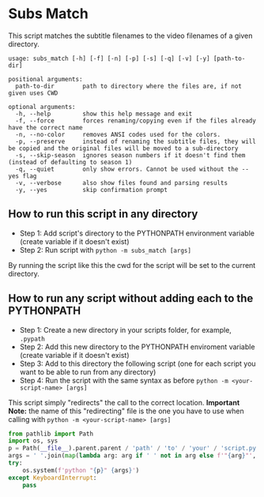 # Subs Match

This script matches the subtitle filenames to the video filenames of a given directory.

```
usage: subs_match [-h] [-f] [-n] [-p] [-s] [-q] [-v] [-y] [path-to-dir]

positional arguments:
  path-to-dir        path to directory where the files are, if not given uses CWD

optional arguments:
  -h, --help         show this help message and exit
  -f, --force        forces renaming/copying even if the files already have the correct name
  -n, --no-color     removes ANSI codes used for the colors.
  -p, --preserve     instead of renaming the subtitle files, they will be copied and the original files will be moved to a sub-directory
  -s, --skip-season  ignores season numbers if it doesn't find them (instead of defaulting to season 1)
  -q, --quiet        only show errors. Cannot be used without the --yes flag
  -v, --verbose      also show files found and parsing results
  -y, --yes          skip confirmation prompt
```

## How to run this script in any directory

- Step 1: Add script's directory to the PYTHONPATH environment variable (create variable if it doesn't exist)
- Step 2: Run script with `python -m subs_match [args]`

By running the script like this the cwd for the script will be set to the current directory.

## How to run any script without adding each to the PYTHONPATH

- Step 1: Create a new directory in your scripts folder, for example, `.pypath`
- Step 2: Add this new directory to the PYTHONPATH enviroment variable (create variable if it doesn't exist)
- Step 3: Add to this directory the following script (one for each script you want to be able to run from any directory)
- Step 4: Run the script with the same syntax as before `python -m <your-script-name> [args]`

This script simply "redirects" the call to the correct location.
**Important Note:** the name of this "redirecting" file is the one you have to use when calling with `python -m <your-script-name> [args]`

```py
from pathlib import Path
import os, sys
p = Path(__file__).parent.parent / 'path' / 'to' / 'your' / 'script.py'
args = ' '.join(map(lambda arg: arg if ' ' not in arg else f'"{arg}"', sys.argv[1:]))
try:
    os.system(f'python "{p}" {args}')
except KeyboardInterrupt:
    pass
```
